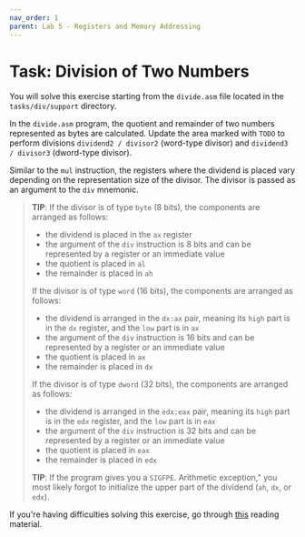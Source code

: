 ```yaml
---
nav_order: 1
parent: Lab 5 - Registers and Memory Addressing
---
```


# Task: Division of Two Numbers

You will solve this exercise starting from the `divide.asm` file located in the `tasks/div/support` directory.

In the `divide.asm` program, the quotient and remainder of two numbers represented as bytes are calculated.
Update the area marked with `TODO` to perform divisions `dividend2 / divisor2` (word-type divisor) and `dividend3 / divisor3` (dword-type divisor).

Similar to the `mul` instruction, the registers where the dividend is placed vary depending on the representation size of the divisor.
The divisor is passed as an argument to the `div` mnemonic.

> **TIP**: If the divisor is of type `byte` (8 bits), the components are arranged as follows:
>
> - the dividend is placed in the `ax` register
> - the argument of the `div` instruction is 8 bits and can be represented by a register or an immediate value
> - the quotient is placed in `al`
> - the remainder is placed in `ah`
>
> If the divisor is of type `word` (16 bits), the components are arranged as follows:
>
> - the dividend is arranged in the `dx:ax` pair, meaning its `high` part is in the `dx` register, and the `low` part is in `ax`
> - the argument of the `div` instruction is 16 bits and can be represented by a register or an immediate value
> - the quotient is placed in `ax`
> - the remainder is placed in `dx`
>
> If the divisor is of type `dword` (32 bits), the components are arranged as follows:
>
> - the dividend is arranged in the `edx:eax` pair, meaning its `high` part is in the `edx` register, and the `low` part is in `eax`
> - the argument of the `div` instruction is 32 bits and can be represented by a register or an immediate value
> - the quotient is placed in `eax`
> - the remainder is placed in `edx`
>
> **TIP**: If the program gives you a `SIGFPE`.
Arithmetic exception," you most likely forgot to initialize the upper part of the dividend (`ah`, `dx`, or `edx`).

If you're having difficulties solving this exercise, go through [this](../../reading/registers.md) reading material.
